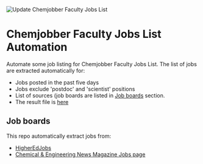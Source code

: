 ![Update Chemjobber Faculty Jobs List](https://github.com/khoivan88/chemjobber-faculty-jobs-list-automation/workflows/Update%20Chemjobber%20Faculty%20Jobs%20List/badge.svg)

# Chemjobber Faculty Jobs List Automation
Automate some job listing for Chemjobber Faculty Jobs List. The list of jobs are extracted automatically for:
- Jobs posted in the past five days
- Jobs exclude 'postdoc' and 'scientist' positions
- List of sources (job boards are listed in [Job boards](#job-boards) section.
- The result file is [here](src/jobs.csv)

## Job boards
This repo automatically extract jobs from:
- [HigherEdJobs](https://www.higheredjobs.com/faculty/search.cfm?JobCat=101&StartRow=-1&SortBy=1&NumJobs=25&filterby=&filterptype=1&filtercountry=38&filtercountry=226&CatType=)
- [Chemical & Engineering News Magazine Jobs page](https://chemistryjobs.acs.org/jobs/full-time/north-america/)
